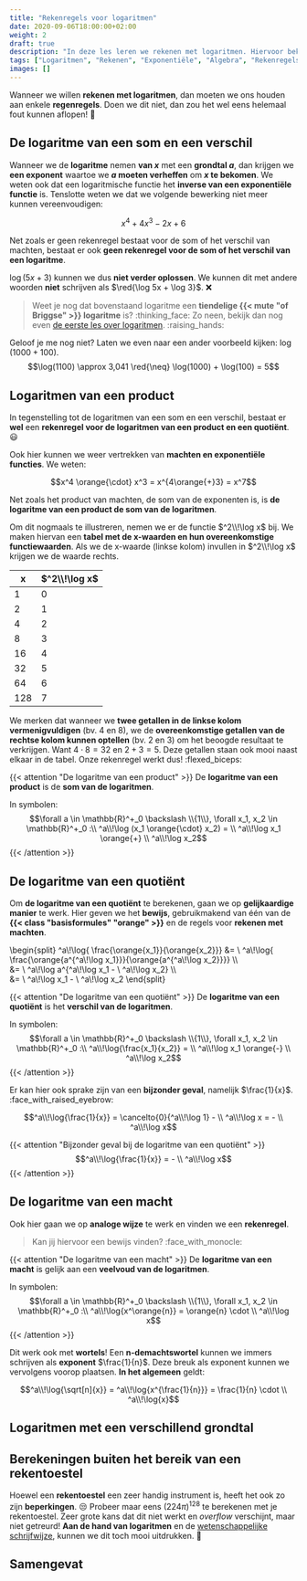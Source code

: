 ```yaml
---
title: "Rekenregels voor logaritmen"
date: 2020-09-06T18:00:00+02:00
weight: 2
draft: true
description: "In deze les leren we rekenen met logaritmen. Hiervoor bekijken we de verschillende rekenregels."
tags: ["Logaritmen", "Rekenen", "Exponentiële", "Algebra", "Rekenregels"]
images: []
---
```

Wanneer we willen **rekenen met logaritmen**, dan moeten we ons houden aan enkele **regenregels**. Doen we dit niet, dan zou het wel eens helemaal fout kunnen aflopen! :grimacing:

## De logaritme van een som en een verschil
Wanneer we de **logaritme** nemen **van $x$** met een **grondtal $a$**, dan krijgen we **een exponent** waartoe we **$a$ moeten verheffen** om **$x$ te bekomen**. We weten ook dat een logaritmische functie het **inverse van een exponentiële functie** is. Tenslotte weten we dat we volgende bewerking niet meer kunnen vereenvoudigen:

$$x^4 + 4x^3 - 2x + 6$$

Net zoals er geen rekenregel bestaat voor de som of het verschil van machten, bestaat er ook **geen rekenregel voor de som of het verschil van een logaritme**.

$\log (5x + 3)$ kunnen we dus **niet verder oplossen**. We kunnen dit met andere woorden **niet** schrijven als $\red{\log 5x + \log 3}$. :x:
> Weet je nog dat bovenstaand logaritme een **tiendelige {{< mute "of Briggse" >}} logaritme** is? :thinking_face: Zo neen, bekijk dan nog even [de eerste les over logaritmen](..:logaritme). :raising_hands:

Geloof je me nog niet? Laten we even naar een ander voorbeeld kijken: $\log(1000 + 100)$. 
$$\log(1100) \approx 3,041 \red{\neq} \log(1000) + \log(100) = 5$$

## Logaritmen van een product
In tegenstelling tot de logaritmen van een som en een verschil, bestaat er **wel** een **rekenregel voor de logaritmen van een product en een quotiënt**. :smiley:

Ook hier kunnen we weer vertrekken van **machten en exponentiële functies**. We weten:

$$x^4 \orange{\cdot} x^3 = x^{4\orange{+}3} = x^7$$

Net zoals het product van machten, de som van de exponenten is, is **de logaritme van een product de som van de logaritmen**. 

Om dit nogmaals te illustreren, nemen we er de functie $^2\\!\log x$ bij. We maken hiervan een **tabel met de x-waarden en hun overeenkomstige functiewaarden**. Als we de x-waarde (linkse kolom) invullen in $^2\\!\log x$ krijgen we de waarde rechts.

| x   | $^2\\!\log x$ |
|-----|---------------|
| 1   | 0             |
| 2   | 1             |
| 4   | 2             |
| 8   | 3             |
| 16  | 4             |
| 32  | 5             |
| 64  | 6             |
| 128 | 7             |

We merken dat wanneer we **twee getallen in de linkse kolom vermenigvuldigen** (bv. 4 en 8), we de **overeenkomstige getallen van de rechtse kolom kunnen optellen** (bv. 2 en 3) om het beoogde resultaat te verkrijgen. Want $4 \cdot 8 = 32$ en $2 + 3 = 5$. Deze getallen staan ook mooi naast elkaar in de tabel. Onze rekenregel werkt dus! :flexed_biceps:

{{< attention "De logaritme van een product" >}}
De **logaritme van een product** is de **som van de logaritmen**.

In symbolen:
$$\forall a \in \mathbb{R}^+_0 \backslash \\{1\\}, \forall x_1, x_2 \in \mathbb{R}^+_0 :\\ ^a\\!\log (x_1 \orange{\cdot} x_2) = \\ ^a\\!\log x_1 \orange{+} \\ ^a\\!\log x_2$$
{{< /attention >}}

## De logaritme van een quotiënt
Om **de logaritme van een quotiënt** te berekenen, gaan we op **gelijkaardige manier** te werk. Hier geven we het **bewijs**, gebruikmakend van één van de **{{< class "basisformules" "orange" >}}** en de regels voor **rekenen met machten**.

\begin{split}
    ^a\\!\log{ \frac{\orange{x_1}}{\orange{x_2}}} &= \\ ^a\\!\log{ \frac{\orange{a^{^a\\!\log x_1}}}{\orange{a^{^a\\!\log x_2}}}} \\\\\
    &= \\ ^a\\!\log a^{^a\\!\log x_1 - \\ ^a\\!\log x_2} \\\\\
    &= \\ ^a\\!\log x_1 - \\ ^a\\!\log x_2
\end{split}

{{< attention "De logaritme van een quotiënt" >}}
De **logaritme van een quotiënt** is het **verschil van de logaritmen**.

In symbolen:
$$\forall a \in \mathbb{R}^+_0 \backslash \\{1\\}, \forall x_1, x_2 \in \mathbb{R}^+_0 :\\ ^a\\!\log{\frac{x_1}{x_2}} = \\ ^a\\!\log x_1 \orange{-} \\ ^a\\!\log x_2$$
{{< /attention >}}

Er kan hier ook sprake zijn van een **bijzonder geval**, namelijk $\frac{1}{x}$. :face_with_raised_eyebrow:

$$^a\\!\log{\frac{1}{x}} = \cancelto{0}{^a\\!\log 1} - \\ ^a\\!\log x = - \\ ^a\\!\log x$$

{{< attention "Bijzonder geval bij de logaritme van een quotiënt" >}}
$$^a\\!\log{\frac{1}{x}} = - \\ ^a\\!\log x$$
{{< /attention >}}

## De logaritme van een macht
Ook hier gaan we op **analoge wijze** te werk en vinden we een **rekenregel**.
> Kan jij hiervoor een bewijs vinden? :face_with_monocle:

{{< attention "De logaritme van een macht" >}}
De **logaritme van een macht** is gelijk aan een **veelvoud van de logaritmen**.

In symbolen:
$$\forall a \in \mathbb{R}^+_0 \backslash \\{1\\}, \forall x_1, x_2 \in \mathbb{R}^+_0 :\\ ^a\\!\log{x^\orange{n}} = \orange{n} \cdot \\ ^a\\!\log x$$
{{< /attention >}}

Dit werk ook met **wortels**! Een **n-demachtswortel** kunnen we immers schrijven als **exponent** $\frac{1}{n}$. Deze breuk als exponent kunnen we vervolgens voorop plaatsen. **In het algemeen** geldt:

$$^a\\!\log{\sqrt[n]{x}} = ^a\\!\log{x^{\frac{1}{n}}} = \frac{1}{n} \cdot \\ ^a\\!\log{x}$$

## Logaritmen met een verschillend grondtal

## Berekeningen buiten het bereik van een rekentoestel
Hoewel een **rekentoestel** een zeer handig instrument is, heeft het ook zo zijn **beperkingen**. :unamused: Probeer maar eens $(224\pi)^{128}$ te berekenen met je rekentoestel. Zeer grote kans dat dit niet werkt en *overflow* verschijnt, maar niet getreurd! **Aan de hand van logaritmen** en de [wetenschappelijke schrijfwijze](/lessen/fysica/grootheden_eenheden/wetenschappelijke_notatie/), kunnen we dit toch mooi uitdrukken. :confetti_ball:

## Samengevat